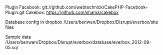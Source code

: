 Plugin 
Facebook: git://github.com/webtechnick/CakePHP-Facebook-Plugin.git
Cakebox: https://github.com/shama/cakebox

Database config
in dropbox
  /Users/benwen/Dropbox/Disrupt/everbox/site files

Sample data
  /Users/benwen/Dropbox/Disrupt/everbox/database/everbox_2012-09-05.sql
